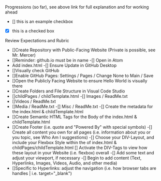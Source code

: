 Progressions (so far), see above link for full explanation and for working ahead
- [] this is an example checkbox
- [x] this is a checked box



Review Expectations and Rubric
- []Create Repository with Public-Facing Website (Private is possible, see Mr. Mercer)
- []Reminder: github.io must be in name
-[] Open in Atom
- Add index.html
-[] Ensure Update in GitHub Desktop
- []Visually check GitHub
- []Enable GitHub Pages: Settings / Pages / Change None to Main / Save
- []Open the Publicly Facing Website to ensure Hello World is visually there
- []Create Folders and File Structure in Visual Code Studio
- []childPages / childTemplate.html
-[] Images / ReadMe.txt
- []Videos / ReadMe.txt
- []Media / ReadMe.txt
-[] Misc / ReadMe.txt
-[] Create the metadata for the index.html & childTemplate.html
- []Create Semantic HTML Tags for the Body of the index.html & childTemplate.html
- []Create Footer (i.e. quote and "Powered By" with special symbols)
-[] Create all content you own for all pages (i.e. information about you or you topic, see Who Am I suggestions)
-[] Choose your DIV-Layout, and include your Flexbox Style within the <head></head> of index.html & childPages/childTemplate.html
[] Activate the DIV-Tags to view how these layout in your Website (i.e. flexbox) overall
-[] Add some text and adjust your viewport, if necessary
-[] Begin to add content (Text, Hyperlinks, Images, Videos, Audio, and other media)
- []Specific to Hyperlinks: adjust the navigation (i.e. how browser tabs are handles | i.e. target="_blank")









